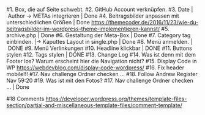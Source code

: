 #1. Box, die auf Seite schwebt.
#2. GitHub Account verknüpfen.
#3. Date | Author -> METAs integrieren | Done
#4. Beitragsbilder anpassen mit unterschiedlichen Größen | Done
https://themecoder.de/2016/11/23/wie-du-beitragsbilder-im-wordpress-theme-implementieren-kannst/
#5. archive.php | Done
#6. Gestaltung der Meta-Box | Done
#7. Category tag einbinden. |-> Kaputtes Layout in single.php | Done
#8. Menü anmelden. | DONE
#9. Menü Verlinkungen
#10. Headline klickbar | DONE
#11. Buttons stylen
#12. Tags stylen | DONE
#13. Change Log
#14. Was ist denn mit dem Footer los? Warum erscheint hier die Navigation nicht?
#15. Display Code in WP https://webdevblog.com/display-code-wordpress/
#16. Fix header mobile!!!
#17. Nav challenge Ordner checken …
#18. Follow Andrew Register Nav 59:20
#19. Was ist mit den Fotos?
#17. Nav challenge Ordner checken … | Done

#18 Comments
https://developer.wordpress.org/themes/template-files-section/partial-and-miscellaneous-template-files/comment-template/
